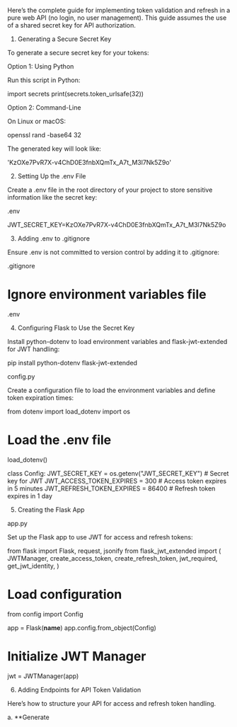 Here’s the complete guide for implementing token validation and refresh in a pure web API (no login, no user management). This guide assumes the use of a shared secret key for API authorization.

1. Generating a Secure Secret Key

To generate a secure secret key for your tokens:

Option 1: Using Python

Run this script in Python:

import secrets
print(secrets.token_urlsafe(32))

Option 2: Command-Line

On Linux or macOS:

openssl rand -base64 32

The generated key will look like:

'KzOXe7PvR7X-v4ChD0E3fnbXQmTx_A7t_M3l7Nk5Z9o'

2. Setting Up the .env File

Create a .env file in the root directory of your project to store sensitive information like the secret key:

.env

JWT_SECRET_KEY=KzOXe7PvR7X-v4ChD0E3fnbXQmTx_A7t_M3l7Nk5Z9o

3. Adding .env to .gitignore

Ensure .env is not committed to version control by adding it to .gitignore:

.gitignore

# Ignore environment variables file
.env

4. Configuring Flask to Use the Secret Key

Install python-dotenv to load environment variables and flask-jwt-extended for JWT handling:

pip install python-dotenv flask-jwt-extended

config.py

Create a configuration file to load the environment variables and define token expiration times:

from dotenv import load_dotenv
import os

# Load the .env file
load_dotenv()

class Config:
    JWT_SECRET_KEY = os.getenv("JWT_SECRET_KEY")  # Secret key for JWT
    JWT_ACCESS_TOKEN_EXPIRES = 300  # Access token expires in 5 minutes
    JWT_REFRESH_TOKEN_EXPIRES = 86400  # Refresh token expires in 1 day

5. Creating the Flask App

app.py

Set up the Flask app to use JWT for access and refresh tokens:

from flask import Flask, request, jsonify
from flask_jwt_extended import (
    JWTManager,
    create_access_token,
    create_refresh_token,
    jwt_required,
    get_jwt_identity,
)

# Load configuration
from config import Config

app = Flask(__name__)
app.config.from_object(Config)

# Initialize JWT Manager
jwt = JWTManager(app)

6. Adding Endpoints for API Token Validation

Here’s how to structure your API for access and refresh token handling.

a. **Generate
